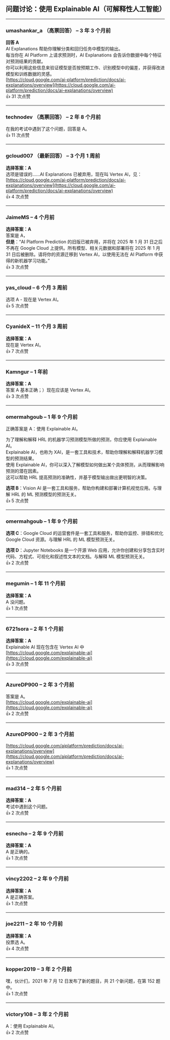 ## 问题讨论：使用 Explainable AI（可解释性人工智能）
  
  ---
  
  ### umashankar_a （高票回答） – 3 年 3 个月前  
  **回答 A**    
  AI Explanations 帮助你理解分类和回归任务中模型的输出。    
  每当你在 AI Platform 上请求预测时，AI Explanations 会告诉你数据中每个特征对预测结果的贡献。    
  你可以利用这些信息来验证模型是否按预期工作、识别模型中的偏差，并获得改进模型和训练数据的灵感。  
  [https://cloud.google.com/ai-platform/prediction/docs/ai-explanations/overview](https://cloud.google.com/ai-platform/prediction/docs/ai-explanations/overview)  
  👍 31 次点赞  
  
  ---
  
  ### technodev （高票回答） – 2 年 8 个月前    
  在我的考试中遇到了这个问题，回答是 A。  
  👍 11 次点赞  
  
  ---
  
  ### gcloud007 （最新回答） – 3 个月 1 周前  
  **选择答案：A**    
  选项是错误的……AI Explanations 已被弃用，现在叫 Vertex AI，见：  
  [https://cloud.google.com/ai-platform/prediction/docs/ai-explanations/overview](https://cloud.google.com/ai-platform/prediction/docs/ai-explanations/overview)  
  👍 4 次点赞  
  
  ---
  
  ### JaimeMS – 4 个月前  
  **选择答案：A**    
  答案是 A，  
  **但是**：“AI Platform Prediction 的旧版已被弃用，并将在 2025 年 1 月 31 日之后不再在 Google Cloud 上提供。所有模型、相关元数据和部署将在 2025 年 1 月 31 日后被删除。请将你的资源迁移到 Vertex AI，以使用无法在 AI Platform 中获得的新机器学习功能。”  
  👍 3 次点赞  
  
  ---
  
  ### yas_cloud – 6 个月 3 周前    
  选项 A - 现在是 Vertex AI。  
  👍 5 次点赞  
  
  ---
  
  ### CyanideX – 11 个月 3 周前  
  **选择答案：A**    
  现在是 Vertex AI。  
  👍 7 次点赞  
  
  ---
  
  ### Kamngur – 1 年前  
  **选择答案：A**    
  答案 A 基本正确；）现在应该是 Vertex AI。  
  👍 3 次点赞  
  
  ---
  
  ### omermahgoub – 1 年 9 个月前    
  正确答案是 A：使用 Explainable AI。  
    
  为了理解和解释 HRL 的机器学习预测模型所做的预测，你应使用 Explainable AI。    
  Explainable AI，也称为 XAI，是一套工具和技术，帮助你理解和解释机器学习模型的预测结果。    
  使用 Explainable AI，你可以深入了解模型如何做出某个具体预测，从而理解影响预测的潜在因素。    
  这可以帮助 HRL 提高预测的准确性，并基于模型输出做出更明智的决策。
  
  **选项 B**：Vision AI 是一套工具和服务，帮助你构建和部署计算机视觉应用。与理解 HRL 的 ML 预测模型的预测无关。  
  👍 5 次点赞  
  
  ---
  
  ### omermahgoub – 1 年 9 个月前  
  **选项 C**：Google Cloud 的运营套件是一套工具和服务，帮助你监控、排错和优化 Google Cloud 资源。与理解 HRL 的 ML 模型预测无关。
  
  **选项 D**：Jupyter Notebooks 是一个开源 Web 应用，允许你创建和分享包含实时代码、方程式、可视化和叙述性文本的文档。与解释 ML 模型预测无关。  
  👍 2 次点赞  
  
  ---
  
  ### megumin – 1 年 11 个月前  
  **选择答案：A**    
  A 没问题。  
  👍 1 次点赞  
  
  ---
  
  ### 6721sora – 2 年 1 个月前  
  **选择答案：A**    
  Explainable AI 现在包含在 Vertex AI 中  
  [https://cloud.google.com/explainable-ai](https://cloud.google.com/explainable-ai)  
  👍 3 次点赞  
  
  ---
  
  ### AzureDP900 – 2 年 3 个月前    
  答案是 A。  
  [https://cloud.google.com/explainable-ai](https://cloud.google.com/explainable-ai)  
  👍 2 次点赞  
  
  ---
  
  ### AzureDP900 – 2 年 3 个月前  
  [https://cloud.google.com/aiplatform/prediction/docs/ai-explanations/overview](https://cloud.google.com/aiplatform/prediction/docs/ai-explanations/overview)  
  👍 1 次点赞  
  
  ---
  
  ### mad314 – 2 年 5 个月前  
  **选择答案：A**    
  考试中遇到这个问题。  
  👍 2 次点赞  
  
  ---
  
  ### esnecho – 2 年 9 个月前  
  **选择答案：A**    
  A 是正确的。  
  👍 1 次点赞  
  
  ---
  
  ### vincy2202 – 2 年 9 个月前  
  **选择答案：A**    
  A 是正确答案。  
  👍 1 次点赞  
  
  ---
  
  ### joe2211 – 2 年 10 个月前  
  **选择答案：A**    
  投票选 A。  
  👍 4 次点赞  
  
  ---
  
  ### kopper2019 – 3 年 2 个月前    
  嘿，伙计们，2021 年 7 月 12 日发布了新的题目，共 21 个新问题，在第 152 题中。  
  👍 1 次点赞  
  
  ---
  
  ### victory108 – 3 年 2 个月前    
  A：使用 Explainable AI。  
  👍 2 次点赞  
  
